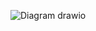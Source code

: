 ![Diagram drawio](https://github.com/sallamy/MoviesDemo/assets/8495178/ab9f56ac-22ce-410d-a8fe-f7288a17e867)
